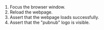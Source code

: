1. Focus the browser window.
2. Reload the webpage.
3. Assert that the webpage loads successfully.
4. Assert that the "pubnub" logo is visible.